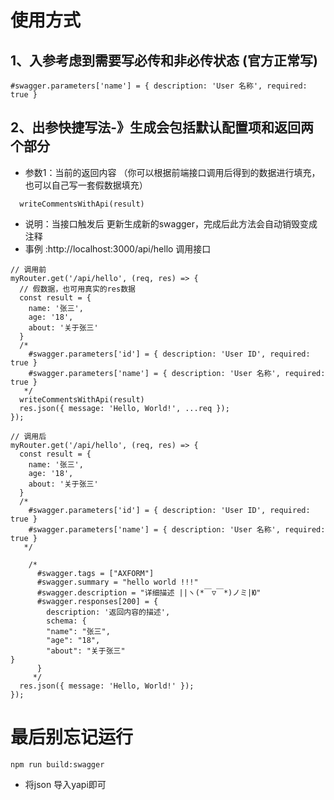 
# 使用方式

## 1、入参考虑到需要写必传和非必传状态 (官方正常写)
```
#swagger.parameters['name'] = { description: 'User 名称', required: true }
```
## 2、出参快捷写法-》生成会包括默认配置项和返回两个部分
- 参数1：当前的返回内容 （你可以根据前端接口调用后得到的数据进行填充，也可以自己写一套假数据填充）
```
  writeCommentsWithApi(result)
```
- 说明：当接口触发后  更新生成新的swagger，完成后此方法会自动销毁变成注释
- 事例 :http://localhost:3000/api/hello 调用接口

```vue 
// 调用前
myRouter.get('/api/hello', (req, res) => {
  // 假数据，也可用真实的res数据
  const result = {
    name: '张三',
    age: '18',
    about: '关于张三'
  }
  /*
    #swagger.parameters['id'] = { description: 'User ID', required: true }
    #swagger.parameters['name'] = { description: 'User 名称', required: true }
   */
  writeCommentsWithApi(result)
  res.json({ message: 'Hello, World!', ...req });
});

```

```vue 
// 调用后
myRouter.get('/api/hello', (req, res) => {
  const result = {
    name: '张三',
    age: '18',
    about: '关于张三'
  }
  /*
    #swagger.parameters['id'] = { description: 'User ID', required: true }
    #swagger.parameters['name'] = { description: 'User 名称', required: true }
   */
  
    /*
      #swagger.tags = ["AXFORM"]
      #swagger.summary = "hello world !!!"
      #swagger.description = "详细描述 ||ヽ(*￣▽￣*)ノミ|Ю"
      #swagger.responses[200] = {
        description: '返回内容的描述',
        schema: {
        "name": "张三",
        "age": "18",
        "about": "关于张三"
}
      }
     */
  res.json({ message: 'Hello, World!' });
});

```
# 最后别忘记运行 
```
npm run build:swagger 
```
- 将json 导入yapi即可